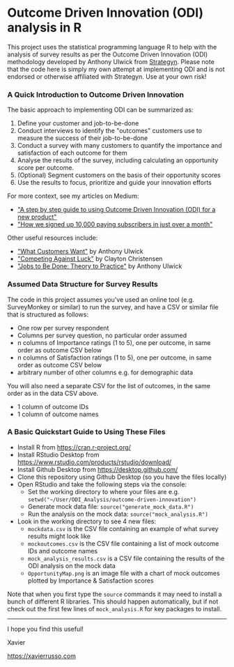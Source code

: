 # Outcome Driven Innovation (ODI) analysis in R

This project uses the statistical programming language R to help with the analysis of survey results as per the Outcome Driven Innovation (ODI) methodology developed by Anthony Ulwick from [Strategyn](https://strategyn.com/). Please note  that the code here is simply my own attempt at implementing ODI and is not endorsed or otherwise affiliated with Strategyn. Use at your own risk!  

### A Quick Introduction to Outcome Driven Innovation
The basic approach to implementing ODI can be summarized as:
1. Define your customer and job-to-be-done
2. Conduct interviews to identify the "outcomes" customers use to measure the success of their job-to-be-done
3. Conduct a survey with many customers to quantify the importance and satisfaction of each outcome for them
4. Analyse the results of the survey, including calculating an opportunity score per outcome. 
5. (Optional) Segment customers on the basis of their opportunity scores
6. Use the results to focus, prioritize and guide your innovation efforts

For more context, see my articles on Medium:
* ["A step by step guide to using Outcome Driven Innovation (ODI) for a new product"](https://medium.com/envato/a-step-by-step-guide-to-using-outcome-driven-innovation-odi-for-a-new-product-ded320f49acb)
* ["How we signed up 10,000 paying subscribers in just over a month"](https://medium.com/made-by-elements/how-we-signed-up-10-000-paying-subscribers-in-just-over-a-month-b7b8a94f0ec6)

Other useful resources include:
* ["What Customers Want"](https://www.amazon.com/What-Customers-Want-Outcome-Driven-Breakthrough/dp/0071408673) by Anthony Ulwick
* ["Competing Against Luck"](https://www.amazon.com.au/Competing-Against-Luck-Innovation-Customer/dp/0062435612) by Clayton Christensen
* ["Jobs to Be Done: Theory to Practice"](https://jobs-to-be-done-book.com/) by Anthony Ulwick

### Assumed Data Structure for Survey Results 
The code in this project assumes you've used an online tool (e.g. SurveyMonkey or similar) to run the survey, and have a CSV or similar file that is structured as follows:
   * One row per survey respondent
   * Columns per survey question, no particular order assumed
   * n columns of Importance ratings (1 to 5), one per outcome, in same order as outcome CSV below
   * n columns of Satisfaction ratings (1 to 5), one per outcome, in same order as outcome CSV below
   * arbitrary number of other columns e.g. for demographic data
   
You will also need a separate CSV for the list of outcomes, in the same order as in the data CSV above.
   * 1 column of outcome IDs
   * 1 column of outcome names
   
### A Basic Quickstart Guide to Using These Files
* Install R from https://cran.r-project.org/
* Install RStudio Desktop from https://www.rstudio.com/products/rstudio/download/  
* Install Github Desktop from https://desktop.github.com/
* Clone this repository using Github Desktop (so you have the files locally)
* Open RStudio and take the following steps via the console: 
  * Set the working directory to where your files are e.g. `setwd("~/User/ODI_Analysis/outcome-driven-innovation")`
  * Generate mock data file:  `source("generate_mock_data.R")`
  * Run the analysis on the mock data: `source("mock_analysis.R")`
* Look in the working directory to see 4 new files: 
  * `mockdata.csv` is the CSV file containing an example of what survey results might look like
  * `mockoutcomes.csv` is the CSV file containing a list of mock outcome IDs and outcome names 
  * `mock_analysis_results.csv` is a CSV file containing the results of the ODI analysis on the mock data
  * `OpportunityMap.png` is an image file with a chart of mock outcomes plotted by Importance & Satisfaction scores     

   
Note that when you first type the `source` commands it may need to install a bunch of different R libraries. This should happen automatically, but if not check out the first few lines of `mock_analysis.R` for key packages to install.  

------
I hope you find this useful!

Xavier 

https://xavierrusso.com
